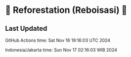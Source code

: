
# 🌳 Reforestation (Reboisasi) 🌲

## Last Updated

GitHub Actions time: Sat Nov 16 19:16:03 UTC 2024

Indonesia/Jakarta time: Sun Nov 17 02:16:03 WIB 2024
